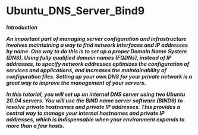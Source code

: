 # Ubuntu_DNS_Server_Bind9

***Introduction***

***An important part of managing server configuration and infrastructure involves maintaining a way to find network interfaces and IP addresses by name. One way to do this is to set up a proper Domain Name System (DNS). Using fully qualified domain names (FQDNs), instead of IP addresses, to specify network addresses optimizes the configuration of services and applications, and increases the maintainability of configuration files. Setting up your own DNS for your private network is a great way to improve the management of your servers.***

***In this tutorial, you will set up an internal DNS server using two Ubuntu 20.04 servers. You will use the BIND name server software (BIND9) to resolve private hostnames and private IP addresses. This provides a central way to manage your internal hostnames and private IP addresses, which is indispensable when your environment expands to more than a few hosts.***

